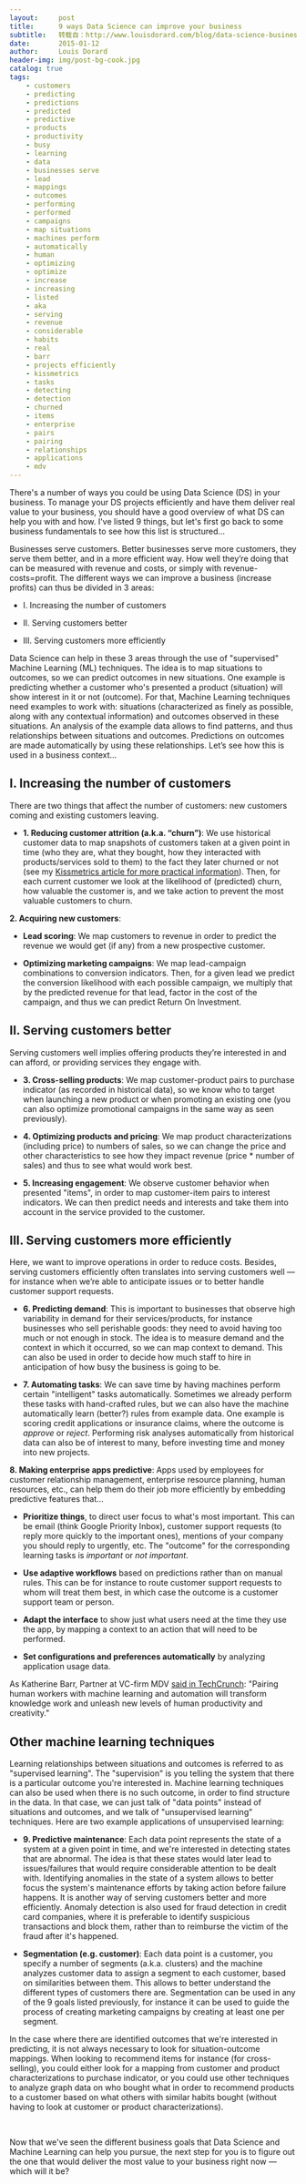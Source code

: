 ```yaml
---
layout:     post
title:      9 ways Data Science can improve your business
subtitle:   转载自：http://www.louisdorard.com/blog/data-science-business
date:       2015-01-12
author:     Louis Dorard
header-img: img/post-bg-cook.jpg
catalog: true
tags:
    - customers
    - predicting
    - predictions
    - predicted
    - predictive
    - products
    - productivity
    - busy
    - learning
    - data
    - businesses serve
    - lead
    - mappings
    - outcomes
    - performing
    - performed
    - campaigns
    - map situations
    - machines perform
    - automatically
    - human
    - optimizing
    - optimize
    - increase
    - increasing
    - listed
    - aka
    - serving
    - revenue
    - considerable
    - habits
    - real
    - barr
    - projects efficiently
    - kissmetrics
    - tasks
    - detecting
    - detection
    - churned
    - items
    - enterprise
    - pairs
    - pairing
    - relationships
    - applications
    - mdv
---
```


There's a number of ways you could be using Data Science (DS) in your business. To manage your DS projects efficiently and have them deliver real value to your business, you should have a good overview of what DS can help you with and how. I've listed 9 things, but let's first go back to some business fundamentals to see how this list is structured...

Businesses serve customers. Better businesses serve more customers, they serve them better, and in a more efficient way. How well they’re doing that can be measured with revenue and costs, or simply with revenue-costs=profit. The different ways we can improve a business (increase profits) can thus be divided in 3 areas:

- I. Increasing the number of customers

- II. Serving customers better

- III. Serving customers more efficiently


Data Science can help in these 3 areas through the use of "supervised" Machine Learning (ML) techniques. The idea is to map situations to outcomes, so we can predict outcomes in new situations. One example is predicting whether a customer who's presented a product (situation) will show interest in it or not (outcome). For that, Machine Learning techniques need examples to work with: situations (characterized as finely as possible, along with any contextual information) and outcomes observed in these situations. An analysis of the example data allows to find patterns, and thus relationships between situations and outcomes. Predictions on outcomes are made automatically by using these relationships. Let’s see how this is used in a business context… 

## I. Increasing the number of customers

There are two things that affect the number of customers: new customers coming and existing customers leaving.

- **1. Reducing customer attrition (a.k.a. “churn”)**: We use historical customer data to map snapshots of customers taken at a given point in time (who they are, what they bought, how they interacted with products/services sold to them) to the fact they later churned or not (see my [Kissmetrics article for more practical information](https://blog.kissmetrics.com/improve-by-predicting-churn)). Then, for each current customer we look at the likelihood of (predicted) churn, how valuable the customer is, and we take action to prevent the most valuable customers to churn.

**2. Acquiring new customers**:
- **Lead scoring**: We map customers to revenue in order to predict the revenue we would get (if any) from a new prospective customer.

- **Optimizing marketing campaigns**: We map lead-campaign combinations to conversion indicators. Then, for a given lead we predict the conversion likelihood with each possible campaign, we multiply that by the predicted revenue for that lead, factor in the cost of the campaign, and thus we can predict Return On Investment.

## II. Serving customers better

Serving customers well implies offering products they’re interested in and can afford, or providing services they engage with.

- **3. Cross-selling products**: We map customer-product pairs to purchase indicator (as recorded in historical data), so we know who to target when launching a new product or when promoting an existing one (you can also optimize promotional campaigns in the same way as seen previously).

- **4. Optimizing products and pricing**: We map product characterizations (including price) to numbers of sales, so we can change the price and other characteristics to see how they impact revenue (price * number of sales) and thus to see what would work best.

- **5. Increasing engagement**: We observe customer behavior when presented "items", in order to map customer-item pairs to interest indicators. We can then predict needs and interests and take them into account in the service provided to the customer.


## III. Serving customers more efficiently

Here, we want to improve operations in order to reduce costs. Besides, serving customers efficiently often translates into serving customers well — for instance when we’re able to anticipate issues or to better handle customer support requests.

- **6. Predicting demand**: This is important to businesses that observe high variability in demand for their services/products, for instance businesses who sell perishable goods: they need to avoid having too much or not enough in stock. The idea is to measure demand and the context in which it occurred, so we can map context to demand. This can also be used in order to decide how much staff to hire in anticipation of how busy the business is going to be.

- **7. Automating tasks**: We can save time by having machines perform certain "intelligent" tasks automatically. Sometimes we already perform these tasks with hand-crafted rules, but we can also have the machine automatically learn (better?) rules from example data. One example is scoring credit applications or insurance claims, where the outcome is *approve* or *reject*. Performing risk analyses automatically from historical data can also be of interest to many, before investing time and money into new projects.

**8. Making enterprise apps predictive**: Apps used by employees for customer relationship management, enterprise resource planning, human resources, etc., can help them do their job more efficiently by embedding predictive features that... 
- **Prioritize things**, to direct user focus to what's most important. This can be email (think Google Priority Inbox), customer support requests (to reply more quickly to the important ones), mentions of your company you should reply to urgently, etc. The "outcome" for the corresponding learning tasks is *important* or *not important*.

- **Use adaptive workflows** based on predictions rather than on manual rules. This can be for instance to route customer support requests to whom will treat them best, in which case the outcome is a customer support team or person.

- **Adapt the interface** to show just what users need at the time they use the app, by mapping a context to an action that will need to be performed.

- **Set configurations and preferences automatically** by analyzing application usage data.

As Katherine Barr, Partner at VC-firm MDV [said in TechCrunch](http://techcrunch.com/2014/12/31/7-venture-capitalists-predict-what-will-happen-in-2015?ncid=txtlnkusaolp00000629): "Pairing human workers with machine learning and automation will transform knowledge work and unleash new levels of human productivity and creativity."

## Other machine learning techniques

Learning relationships between situations and outcomes is referred to as "supervised learning". The "supervision" is you telling the system that there is a particular outcome you're interested in. Machine learning techniques can also be used when there is no such outcome, in order to find structure in the data. In that case, we can just talk of "data points" instead of situations and outcomes, and we talk of "unsupervised learning" techniques. Here are two example applications of unsupervised learning:

- **9. Predictive maintenance**: Each data point represents the state of a system at a given point in time, and we're interested in detecting states that are abnormal. The idea is that these states would later lead to issues/failures that would require considerable attention to be dealt with. Identifying anomalies in the state of a system allows to better focus the system's maintenance efforts by taking action before failure happens. It is another way of serving customers better and more efficiently. Anomaly detection is also used for fraud detection in credit card companies, where it is preferable to identify suspicious transactions and block them, rather than to reimburse the victim of the fraud after it's happened.

- **Segmentation (e.g. customer)**: Each data point is a customer, you specify a number of segments (a.k.a. clusters) and the machine analyzes customer data to assign a segment to each customer, based on similarities between them. This allows to better understand the different types of customers there are. Segmentation can be used in any of the 9 goals listed previously, for instance it can be used to guide the process of creating marketing campaigns by creating at least one per segment.


In the case where there are identified outcomes that we're interested in predicting, it is not always necessary to look for situation-outcome mappings. When looking to recommend items for instance (for cross-selling), you could either look for a mapping from customer and product characterizations to purchase indicator, or you could use other techniques to analyze graph data on who bought what in order to recommend products to a customer based on what others with similar habits bought (without having to look at customer or product characterizations).

 

Now that we've seen the different business goals that Data Science and Machine Learning can help you pursue, the next step for you is to figure out the one that would deliver the most value to your business right now — which will it be?
